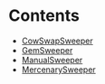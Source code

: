 

# Contents
- [CowSwapSweeper](CowSwap.sol/contract.CowSwapSweeper.md)
- [GemSweeper](Gem.sol/contract.GemSweeper.md)
- [ManualSweeper](Manual.sol/contract.ManualSweeper.md)
- [MercenarySweeper](Mercenary.sol/contract.MercenarySweeper.md)

